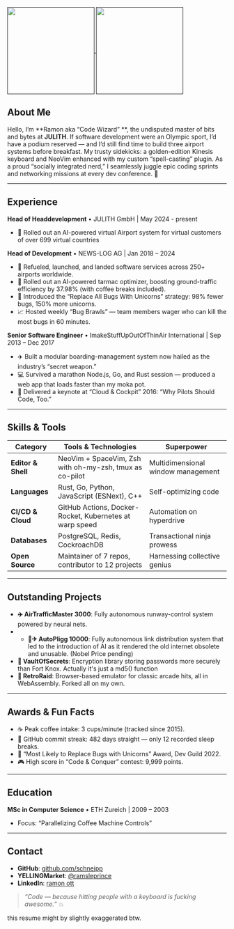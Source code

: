 <a href="">
  <img height=200 align="center" src="https://github-readme-stats.vercel.app/api?username=schneipp" />
</a>
<a href="">
  <img height=200 align="center" src="https://github-readme-stats.vercel.app/api/top-langs?username=schneipp&layout=compact&langs_count=8&card_width=320" />
</a>

## About Me

Hello, I’m **Ramon aka “Code Wizard” **, the undisputed master of bits and bytes at **JULITH**. 
If software development were an Olympic sport, I’d have a podium reserved — and I’d still find time to build three airport systems before breakfast. My trusty sidekicks: a golden-edition Kinesis keyboard and NeoVim enhanced with my custom “spell-casting” plugin. As a proud “socially integrated nerd,” I seamlessly juggle epic coding sprints and networking missions at every dev conference. 🚀

---

## Experience

**Head of Headdevelopment** • JULITH GmbH | May 2024 - present
* 🤖 Rolled out an AI-powered virtual Airport system for virtual customers of over 699 virtual countries


**Head of Development** • NEWS-LOG AG | Jan 2018 – 2024

* 🛫 Refueled, launched, and landed software services across 250+ airports worldwide.
* 🤖 Rolled out an AI-powered tarmac optimizer, boosting ground-traffic efficiency by 37.98% (with coffee breaks included).
* 🔧 Introduced the “Replace All Bugs With Unicorns” strategy: 98% fewer bugs, 150% more unicorns.
* 📈 Hosted weekly “Bug Brawls” — team members wager who can kill the most bugs in 60 minutes.

**Senior Software Engineer** • ImakeStuffUpOutOfThinAir International | Sep 2013 – Dec 2017

* ✈️ Built a modular boarding-management system now hailed as the industry’s “secret weapon.”
* 💻 Survived a marathon Node.js, Go, and Rust session — produced a web app that loads faster than my moka pot.
* 🎤 Delivered a keynote at “Cloud & Cockpit” 2016: “Why Pilots Should Code, Too.”

---

## Skills & Tools

| Category           | Tools & Technologies                                    | Superpower                         |
| ------------------ | ------------------------------------------------------- | ---------------------------------- |
| **Editor & Shell** | NeoVim + SpaceVim, Zsh with oh-my-zsh, tmux as co-pilot | Multidimensional window management |
| **Languages**      | Rust, Go, Python, JavaScript (ESNext), C++              | Self-optimizing code               |
| **CI/CD & Cloud**  | GitHub Actions, Docker-Rocket, Kubernetes at warp speed | Automation on hyperdrive           |
| **Databases**      | PostgreSQL, Redis, CockroachDB                          | Transactional ninja prowess        |
| **Open Source**    | Maintainer of 7 repos, contributor to 12 projects       | Harnessing collective genius       |

---

## Outstanding Projects

* **✈️ AirTrafficMaster 3000**: Fully autonomous runway-control system powered by neural nets.
* * **🔐✈ AutoPligg 10000**: Fully autonomous link distribution system that led to the introduction of AI as it rendered the old internet obsolete and unusable. (Nobel Price pending)
* **🔐 VaultOfSecrets**: Encryption library storing passwords more securely than Fort Knox. Actually it's just a md5() function
* **👾 RetroRaid**: Browser-based emulator for classic arcade hits, all in WebAssembly. Forked all on my own.

---

## Awards & Fun Facts

* ☕ Peak coffee intake: 3 cups/minute (tracked since 2015).
* 📅 GitHub commit streak: 482 days straight — only 12 recorded sleep breaks.
* 🦄 “Most Likely to Replace Bugs with Unicorns” Award, Dev Guild 2022.
* 🎮 High score in “Code & Conquer” contest: 9,999 points.

---

## Education

**MSc in Computer Science** • ETH Zureich | 2009 – 2003
* Focus: “Parallelizing Coffee Machine Controls”

---

## Contact

* **GitHub**: [github.com/schneipp](https://github.com/schneipp)
* **YELLINGMarket**: [@ramsleprince](https://twitter.com/ramsleprince)
* **LinkedIn**: [ramon ott]([https://www.linkedin.com/in/ramon-schneider](https://www.linkedin.com/in/ramon-ott-634237b1/))

> *“Code — because hitting people with a keyboard is fucking awesome.”* 💥


this resume might by slightly exaggerated btw.
